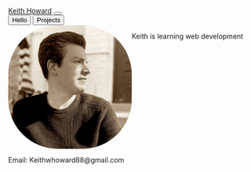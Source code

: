 <head>
        <title>Keith Howard's Portfolio</title>
        <link href="https://cdn.jsdelivr.net/npm/bootstrap@5.1.3/dist/css/bootstrap.min.css" rel="stylesheet" integrity="sha384-    1BmE4kWBq78iYhFldvKuhfTAU6auU8tT94WrHftjDbrCEXSU1oBoqyl2QvZ6jIW3" crossorigin="anonymous">
        <style>
                #landingGrid {
                display: grid;
                grid-template-columns: 1fr 1fr;
                grid-templat-rows: 1fr ;
                }
                img {
                border-radius: 40%;
                }
        </style>
</head>
<body>
        <nav class="navbar navbar-expand-lg navbar-light bg-light">
            <div class="container-fluid">
              <a class="navbar-brand" href="https://github.com/Keith-Howard">Keith Howard</a>
              <button class="navbar-toggler" type="button" data-bs-toggle="collapse" data-bs-target="#navbarNavAltMarkup" aria-controls="navbarNavAltMarkup" aria-expanded="false" aria-label="Toggle navigation">
                <span class="navbar-toggler-icon"></span>
              </button>
              <div class="collapse navbar-collapse" id="navbarNavAltMarkup">
                <div class="navbar-nav">
                  <!--<a class="nav-link active" aria-current="page" href="./index.html">Home</a>
                  <a class="nav-link" href="./projects.html">Projects</a>-->
                  <button type= "button" class="navbar-btn" aria-current="page" onClick="getLandingPage()">Hello</button>
                  <button type= "button" class="navbar-btn" onClick="getProjectsPage()">Projects</button>
                </div>
              </div>
            </div>
        </nav>
  <div id="landingGrid">
          <img src="githubpicture.jpeg"/>
          <p>Keith is learning web development</p>
  </div>
  <div id="contactInfo">
          <footer>
                  <p>Email: Keithwhoward88@gmail.com</p>
          </footer>
  </div>
  <script>
          let landingGrid = document.getElementById('landingGrid');
          
          function getLandingPage() {
          landingGrid.innerHTML = '<img src="githubpicture.jpeg"/>
                                   <p>Keith is learning web development</p>';
          }
          
          function getProjectsPage() {
          let p = document.createElement('p');
          p.innerHTML = 'Projects Page';
          landingGrid.innerHTML = '';
          landingGrid.appendChild(p);
          }
  </script>
</body>
